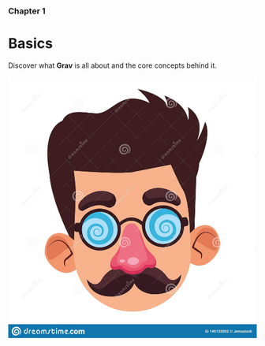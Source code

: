 ### Chapter 1

# Basics

Discover what **Grav** is all about and the core concepts behind it.


![alt--text](blog-images/boy-disguised-mask-profile-avatar-fake-nose-mustache-glasses-cartoon-character-vector-illustration-graphic-design-149133502.jpg)
